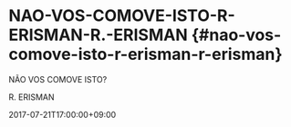 # NAO-VOS-COMOVE-ISTO-R-ERISMAN-R.-ERISMAN {#nao-vos-comove-isto-r-erisman-r-erisman}

NÃO VOS COMOVE ISTO?

R. ERISMAN

2017-07-21T17:00:00+09:00